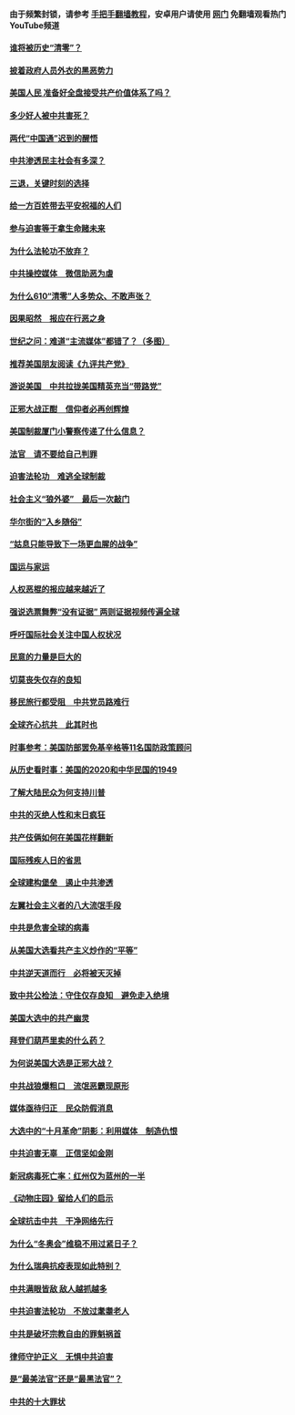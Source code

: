 #### 由于频繁封锁，请参考 [手把手翻墙教程](https://github.com/gfw-breaker/guides/wiki/)，安卓用户请使用 [网门](https://github.com/gfw-breaker/nogfw/blob/master/dl.md?t=01021000) 免翻墙观看热门YouTube频道 

#### [谁将被历史“清零”？](../pages/251/417485.md?t=01021000) 

#### [披着政府人员外衣的黑恶势力](../pages/251/417442.md?t=01021000) 

#### [美国人民 准备好全盘接受共产价值体系了吗？](../pages/251/417491.md?t=01021000) 

#### [多少好人被中共害死？](../pages/251/417144.md?t=01021000) 

#### [两代“中国通”迟到的醒悟](../pages/251/417064.md?t=01021000) 

#### [中共渗透民主社会有多深？](../pages/251/417063.md?t=01021000) 

#### [三退，关键时刻的选择](../pages/251/416969.md?t=01021000) 

#### [给一方百姓带去平安祝福的人们](../pages/251/416941.md?t=01021000) 

#### [参与迫害等于拿生命赌未来](../pages/251/416856.md?t=01021000) 

#### [为什么法轮功不放弃？](../pages/251/416864.md?t=01021000) 

#### [中共操控媒体　微信助恶为虐](../pages/251/416724.md?t=01021000) 

#### [为什么610“清零”人多势众、不敢声张？](../pages/251/416632.md?t=01021000) 

#### [因果昭然　报应在行恶之身](../pages/251/416582.md?t=01021000) 

#### [世纪之问：难道“主流媒体”都错了？（多图）](../pages/251/416571.md?t=01021000) 

#### [推荐美国朋友阅读《九评共产党》](../pages/251/416510.md?t=01021000) 

#### [游说美国　中共拉拢美国精英充当“带路党”](../pages/251/416529.md?t=01021000) 

#### [正邪大战正酣　信仰者必再创辉煌](../pages/251/416433.md?t=01021000) 

#### [美国制裁厦门小警察传递了什么信息？](../pages/251/416432.md?t=01021000) 

#### [法官　请不要给自己判罪](../pages/251/416379.md?t=01021000) 

#### [迫害法轮功　难逃全球制裁](../pages/251/416380.md?t=01021000) 

#### [社会主义“狼外婆”　最后一次敲门](../pages/251/416394.md?t=01021000) 

#### [华尔街的“入乡随俗”](../pages/251/416395.md?t=01021000) 

#### [“姑息只能导致下一场更血腥的战争”](../pages/251/416223.md?t=01021000) 

#### [国运与家运](../pages/251/416224.md?t=01021000) 

#### [人权恶棍的报应越来越近了](../pages/251/416276.md?t=01021000) 

#### [强说选票舞弊“没有证据” 两则证据视频传遍全球](../pages/251/416227.md?t=01021000) 

#### [呼吁国际社会关注中国人权状况](../pages/251/416135.md?t=01021000) 

#### [民意的力量是巨大的](../pages/251/416222.md?t=01021000) 

#### [切莫丧失仅存的良知](../pages/251/416134.md?t=01021000) 

#### [移民旅行都受阻　中共党员路难行](../pages/251/416033.md?t=01021000) 

#### [全球齐心抗共　此其时也](../pages/251/415989.md?t=01021000) 

#### [时事参考：美国防部罢免基辛格等11名国防政策顾问](../pages/251/415970.md?t=01021000) 

#### [从历史看时事：美国的2020和中华民国的1949](../pages/251/415949.md?t=01021000) 

#### [了解大陆民众为何支持川普](../pages/251/415950.md?t=01021000) 

#### [中共的灭绝人性和末日疯狂](../pages/251/415944.md?t=01021000) 

#### [共产伎俩如何在美国花样翻新](../pages/251/415908.md?t=01021000) 

#### [国际残疾人日的省思](../pages/251/415849.md?t=01021000) 

#### [全球建构堡垒　遏止中共渗透](../pages/251/415850.md?t=01021000) 

#### [左翼社会主义者的八大流氓手段](../pages/251/415802.md?t=01021000) 

#### [中共是危害全球的病毒](../pages/251/415569.md?t=01021000) 

#### [从美国大选看共产主义炒作的“平等”](../pages/251/415654.md?t=01021000) 

#### [中共逆天道而行　必将被天灭掉](../pages/251/415626.md?t=01021000) 

#### [致中共公检法：守住仅存良知　避免走入绝境](../pages/251/415627.md?t=01021000) 

#### [美国大选中的共产幽灵](../pages/251/415618.md?t=01021000) 

#### [拜登们葫芦里卖的什么药？](../pages/251/415531.md?t=01021000) 

#### [为何说美国大选是正邪大战？](../pages/251/415530.md?t=01021000) 

#### [中共战狼爆粗口　流氓恶霸现原形](../pages/251/415426.md?t=01021000) 

#### [媒体亟待归正　民众防假消息](../pages/251/415402.md?t=01021000) 

#### [大选中的“十月革命”阴影：利用媒体　制造仇恨](../pages/251/415334.md?t=01021000) 

#### [中共迫害无辜　正信坚如金刚](../pages/251/415307.md?t=01021000) 

#### [新冠病毒死亡率：红州仅为蓝州的一半](../pages/251/415164.md?t=01021000) 

#### [《动物庄园》留给人们的启示](../pages/251/415178.md?t=01021000) 

#### [全球抗击中共　干净网络先行](../pages/251/415096.md?t=01021000) 

#### [为什么“冬奥会”维稳不用过紧日子？](../pages/251/414949.md?t=01021000) 

#### [为什么瑞典抗疫表现如此特别？](../pages/251/414950.md?t=01021000) 

#### [中共满眼皆敌 敌人越抓越多](../pages/251/415053.md?t=01021000) 

#### [中共迫害法轮功　不放过耄耋老人](../pages/251/414994.md?t=01021000) 

#### [中共是破坏宗教自由的罪魁祸首](../pages/251/414901.md?t=01021000) 

#### [律师守护正义　无惧中共迫害](../pages/251/414900.md?t=01021000) 

#### [是“最美法官”还是“最黑法官”？](../pages/251/414885.md?t=01021000) 

#### [中共的十大罪状](../pages/251/414772.md?t=01021000) 

